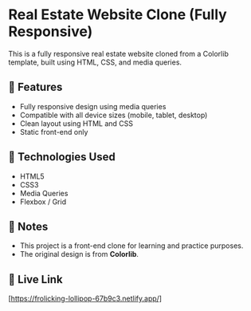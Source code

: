 # Real Estate Website Clone (Fully Responsive)

This is a fully responsive real estate website cloned from a Colorlib template, built using HTML, CSS, and media queries.

## 📱 Features
- Fully responsive design using media queries
- Compatible with all device sizes (mobile, tablet, desktop)
- Clean layout using HTML and CSS
- Static front-end only

## 🚀 Technologies Used
- HTML5
- CSS3
- Media Queries
- Flexbox / Grid 

## 📌 Notes
- This project is a front-end clone for learning and practice purposes.
- The original design is from **Colorlib**.

## 🚀 Live Link
[https://frolicking-lollipop-67b9c3.netlify.app/]
